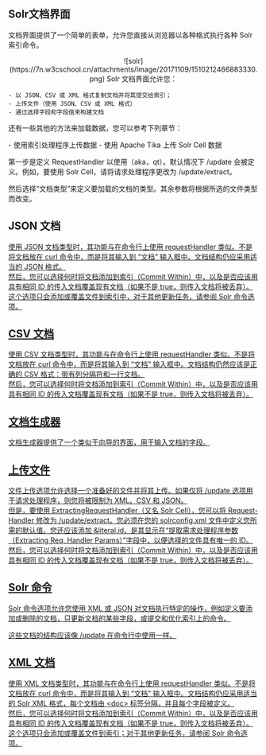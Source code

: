 ## Solr文档界面 
<div class="content-intro view-box ">文档界面提供了一个简单的表单，允许您直接从浏览器以各种格式执行各种 Solr 索引命令。  
  
<p style="text-align: center; ">![solr](https://7n.w3cschool.cn/attachments/image/20171109/1510212466883330.png)  
Solr 文档界面允许您：  
  

    - 以 JSON、CSV 或 XML 格式复制文档并将其提交给索引；
    - 上传文件（使用 JSON、CSV 或 XML 格式）
    - 通过选择字段和字段值来构建文档

还有一些其他的方法来加载数据，您可以参考下列章节：  
<p/>- 使用索引处理程序上传数据  
- 使用 Apache Tika 上传 Solr Cell 数据  
<p/>
第一步是定义 RequestHandler 以使用（aka，qt）。默认情况下 /update 会被定义。例如，要使用 Solr Cell，请将请求处理程序更改为 /update/extract。  
  
然后选择“文档类型”来定义要加载的文档的类型。其余参数将根据所选的文件类型而改变。  

## JSON 文档<a href="http://lucene.apache.org/solr/guide/7_0/documents-screen.html#json-documents"/>

使用 JSON 文档类型时，其功能与在命令行上使用 requestHandler 类似。不是将文档放在 curl 命令中，而是将其输入到 “文档” 输入框中。文档结构仍应采用适当的 JSON 格式。  
然后，您可以选择何时将文档添加到索引（Commit Within）中，以及是否应该用具有相同 ID 的传入文档覆盖现有文档（如果不是 true，则传入文档将被丢弃）。  
这个选项只会添加或覆盖文件到索引中，对于其他更新任务，请参阅 Solr 命令选项。  

## CSV 文档
使用 CSV 文档类型时，其功能与在命令行上使用 requestHandler 类似。不是将文档放在 curl 命令中，而是将其输入到 “文档” 输入框中。文档结构仍然应该是正确的 CSV 格式：带有列分隔符和一行文档。  
然后，您可以选择何时将文档添加到索引（Commit Within）中，以及是否应该用具有相同 ID 的传入文档覆盖现有文档（如果不是 true，则传入文档将被丢弃）。  

## 文档生成器<a href="http://lucene.apache.org/solr/guide/7_0/documents-screen.html#document-builder"/>

文档生成器提供了一个类似于向导的界面，用于输入文档的字段。  

## 上传文件
文件上传选项允许选择一个准备好的文件并将其上传。如果仅将 /update 选项用于请求处理程序，则您将被限制为 XML、CSV 和 JSON。  
但是，要使用 ExtractingRequestHandler（又名 Solr Cell），您可以将 Request-Handler 修改为 /update/extract。您必须在您的 solrconfig.xml 文件中定义您所需的默认值。您还应该添加 &amp;literal.id，是其显示在“提取需求处理程序参数（Extracting Req. Handler Params）”字段中，以便选择的文件具有唯一的 ID。  
然后，您可以选择何时将文档添加到索引（Commit Within）中，以及是否应该用具有相同 ID 的传入文档覆盖现有文档（如果不是 true，则传入文档将被丢弃）。  

## Solr 命令<a href="http://lucene.apache.org/solr/guide/7_0/documents-screen.html#solr-command"/>

Solr 命令选项允许您使用 XML 或 JSON 对文档执行特定的操作，例如定义要添加或删除的文档，只更新文档的某些字段，或提交和优化索引上的命令。  
  
这些文档的结构应该像 /update 在命令行中使用一样。  

## XML 文档<a href="http://lucene.apache.org/solr/guide/7_0/documents-screen.html#xml-documents"/>

使用 XML 文档类型时，其功能与在命令行上使用 requestHandler 类似。不是将文档放在 curl 命令中，而是将其输入到 “文档” 输入框中。文档结构仍应采用适当的 Solr XML 格式，每个文档由 &lt;doc&gt; 标签分隔，并且每个字段被定义。  
然后，您可以选择何时将文档添加到索引（Commit Within）中，以及是否应该用具有相同 ID 的传入文档覆盖现有文档（如果不是 true，则传入文档将被丢弃）。  
这个选项只会添加或覆盖文件到索引；对于其他更新任务，请参阅 Solr 命令选项。  
